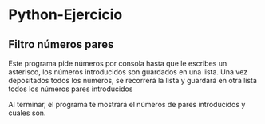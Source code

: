 # Python-Ejercicio
## Filtro números pares
<p> Este programa pide números por consola hasta que le escribes un asterisco, los números introducidos son guardados en una lista.
  Una vez depositados todos los números, se recorrerá la lista y guardará en otra lista todos los números pares introducidos</p>
  
<p> Al terminar, el programa te mostrará el números de pares introducidos y cuales son.</p>
